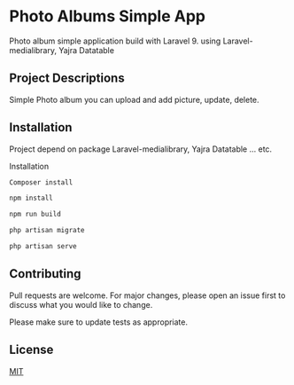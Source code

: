 # Photo Albums Simple App

Photo album simple application build with Laravel 9. using Laravel-medialibrary, Yajra Datatable

## Project Descriptions

Simple Photo album you can upload and add picture, update, delete.

## Installation

Project depend on package Laravel-medialibrary, Yajra Datatable ... etc.

Installation

```bash
Composer install

npm install

npm run build

php artisan migrate

php artisan serve
```

## Contributing

Pull requests are welcome. For major changes, please open an issue first to discuss what you would like to change.

Please make sure to update tests as appropriate.

## License

[MIT](https://choosealicense.com/licenses/mit/)
